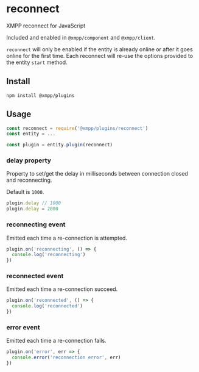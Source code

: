 # reconnect

XMPP reconnect for JavaScript

Included and enabled in `@xmpp/component` and `@xmpp/client`.

`reconnect` will only be enabled if the entity is already online or after it goes online for the first time. Each reconnect will re-use the options provided to the entity `start` method.


## Install

```
npm install @xmpp/plugins
```

## Usage

```javascript
const reconnect = require('@xmpp/plugins/reconnect')
const entity = ...

const plugin = entity.plugin(reconnect)
```

### delay property

Property to set/get the delay in milliseconds between connection closed and reconnecting.

Default is `1000`.

```js
plugin.delay // 1000
plugin.delay = 2000
```

### reconnecting event

Emitted each time a re-connection is attempted.

```js
plugin.on('reconnecting', () => {
  console.log('reconnecting')
})
```

### reconnected event

Emitted each time a re-connection succeed.

```js
plugin.on('reconnected', () => {
  console.log('reconnected')
})
```

### error event

Emitted each time a re-connection fails.

```js
plugin.on('error', err => {
  console.error('reconnection error', err)
})
```
